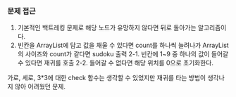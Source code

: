 ### 문제 접근
1. 기본적인 백트레킹 문제로 해당 노드가 유망하지 않다면 뒤로 돌아가는 알고리즘이다.
2. 빈칸을 ArrayList에 담고 값을 채울 수 있다면 count를 하나씩 늘려나가 ArrayList의 사이즈와 count가 같다면 sudoku 출력
  2-1. 빈칸에 1~9 중 하나의 값이 들어갈 수 있다면 재귀를 호출
  2-2. 들어갈 수 없다면 해당 위치를 0으로 초기화한다.

가로, 세로, 3*3에 대한 check 함수는 생각할 수 있었지만 재귀를 타는 방법이 생각나지 않아 어려웠던 문제.
